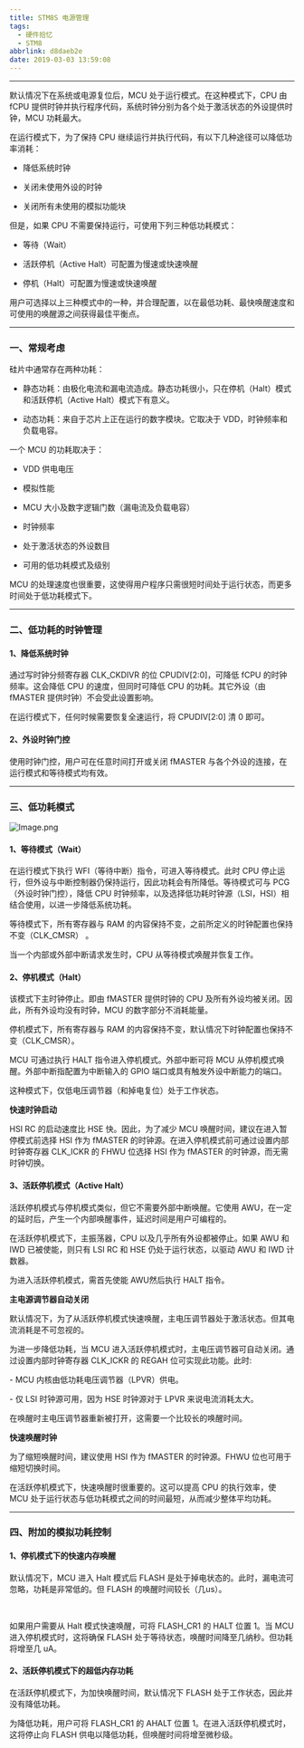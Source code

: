 ```yaml
---
title: STM8S 电源管理
tags:
  - 硬件拾忆
  - STM8
abbrlink: d8daeb2e
date: 2019-03-03 13:59:08
---
```


---

默认情况下在系统或电源复位后，MCU 处于运行模式。在这种模式下，CPU 由 fCPU 提供时钟并执行程序代码，系统时钟分别为各个处于激活状态的外设提供时钟，MCU 功耗最大。

<!--more-->

在运行模式下，为了保持 CPU 继续运行并执行代码，有以下几种途径可以降低功率消耗：

- 降低系统时钟

- 关闭未使用外设的时钟

- 关闭所有未使用的模拟功能块



但是，如果 CPU 不需要保持运行，可使用下列三种低功耗模式：

- 等待（Wait）

- 活跃停机（Active Halt）可配置为慢速或快速唤醒

- 停机（Halt）可配置为慢速或快速唤醒



用户可选择以上三种模式中的一种，并合理配置，以在最低功耗、最快唤醒速度和可使用的唤醒源之间获得最佳平衡点。



---

### 一、常规考虑



硅片中通常存在两种功耗：

- 静态功耗：由极化电流和漏电流造成。静态功耗很小，只在停机（Halt）模式和活跃停机（Active Halt）模式下有意义。

- 动态功耗：来自于芯片上正在运行的数字模块。它取决于 VDD，时钟频率和负载电容。



一个 MCU 的功耗取决于：

- VDD 供电电压

- 模拟性能

- MCU 大小及数字逻辑门数（漏电流及负载电容）

- 时钟频率

- 处于激活状态的外设数目

- 可用的低功耗模式及级别



MCU 的处理速度也很重要，这使得用户程序只需很短时间处于运行状态，而更多时间处于低功耗模式下。



---

### 二、低功耗的时钟管理



#### 1、降低系统时钟



通过写时钟分频寄存器 CLK_CKDIVR 的位 CPUDIV[2:0]，可降低 fCPU 的时钟频率。这会降低 CPU 的速度，但同时可降低 CPU 的功耗。其它外设（由 fMASTER 提供时钟）不会受此设置影响。



在运行模式下，任何时候需要恢复全速运行，将 CPUDIV[2:0] 清 0 即可。



#### 2、外设时钟门控



使用时钟门控，用户可在任意时间打开或关闭 fMASTER 与各个外设的连接，在运行模式和等待模式均有效。



---

### 三、低功耗模式

![Image.png](https://i.loli.net/2019/03/03/5c7b6f3d4ef26.png)



#### 1、等待模式（Wait）



在运行模式下执行 WFI（等待中断）指令，可进入等待模式。此时 CPU 停止运行，但外设与中断控制器仍保持运行，因此功耗会有所降低。等待模式可与 PCG（外设时钟门控），降低 CPU 时钟频率，以及选择低功耗时钟源（LSI，HSI）相结合使用，以进一步降低系统功耗。



等待模式下，所有寄存器与 RAM 的内容保持不变，之前所定义的时钟配置也保持不变（CLK_CMSR） 。



当一个内部或外部中断请求发生时，CPU 从等待模式唤醒并恢复工作。



#### 2、停机模式（Halt）



该模式下主时钟停止。即由 fMASTER 提供时钟的 CPU 及所有外设均被关闭。因此，所有外设均没有时钟，MCU 的数字部分不消耗能量。



停机模式下，所有寄存器与 RAM 的内容保持不变，默认情况下时钟配置也保持不变（CLK_CMSR）。



MCU 可通过执行 HALT 指令进入停机模式。外部中断可将 MCU 从停机模式唤醒。外部中断指配置为中断输入的 GPIO 端口或具有触发外设中断能力的端口。



这种模式下，仅低电压调节器（和掉电复位）处于工作状态。



**快速时钟启动**



HSI RC 的启动速度比 HSE 快。因此，为了减少 MCU 唤醒时间，建议在进入暂停模式前选择 HSI 作为 fMASTER 的时钟源。在进入停机模式前可通过设置内部时钟寄存器 CLK_ICKR 的 FHWU 位选择 HSI 作为 fMASTER 的时钟源，而无需时钟切换。 



#### 3、活跃停机模式（Active Halt）



活跃停机模式与停机模式类似，但它不需要外部中断唤醒。它使用 AWU，在一定的延时后，产生一个内部唤醒事件，延迟时间是用户可编程的。



在活跃停机模式下，主振荡器，CPU 以及几乎所有外设都被停止。如果 AWU 和 IWD 已被使能，则只有 LSI RC 和 HSE 仍处于运行状态，以驱动 AWU 和 IWD 计数器。



为进入活跃停机模式，需首先使能 AWU然后执行 HALT 指令。



**主电源调节器自动关闭**



默认情况下，为了从活跃停机模式快速唤醒，主电压调节器处于激活状态。但其电流消耗是不可忽视的。



为进一步降低功耗，当 MCU 进入活跃停机模式时，主电压调节器可自动关闭。通过设置内部时钟寄存器 CLK_ICKR 的 REGAH 位可实现此功能。此时:

\- MCU 内核由低功耗电压调节器（LPVR）供电。

\- 仅 LSI 时钟源可用，因为 HSE 时钟源对于 LPVR 来说电流消耗太大。



在唤醒时主电压调节器重新被打开，这需要一个比较长的唤醒时间。



**快速唤醒时钟**



为了缩短唤醒时间，建议使用 HSI 作为 fMASTER 的时钟源。FHWU 位也可用于缩短切换时间。



在活跃停机模式下，快速唤醒时很重要的。这可以提高 CPU 的执行效率，使 MCU 处于运行状态与低功耗模式之间的时间最短，从而减少整体平均功耗。



---

### 四、附加的模拟功耗控制



#### 1、停机模式下的快速内存唤醒



默认情况下，MCU 进入 Halt 模式后 FLASH 是处于掉电状态的。此时，漏电流可忽略，功耗是非常低的。但 FLASH 的唤醒时间较长（几us）。

​    

如果用户需要从 Halt 模式快速唤醒，可将 FLASH_CR1 的 HALT 位置 1。当 MCU 进入停机模式时，这将确保 FLASH 处于等待状态，唤醒时间降至几纳秒。但功耗将增至几 uA。



#### 2、活跃停机模式下的超低内存功耗



在活跃停机模式下，为加快唤醒时间，默认情况下 FLASH 处于工作状态，因此并没有降低功耗。

为降低功耗，用户可将 FLASH_CR1 的 AHALT 位置 1。在进入活跃停机模式时，这将停止向 FLASH 供电以降低功耗，但唤醒时间将增至微秒级。